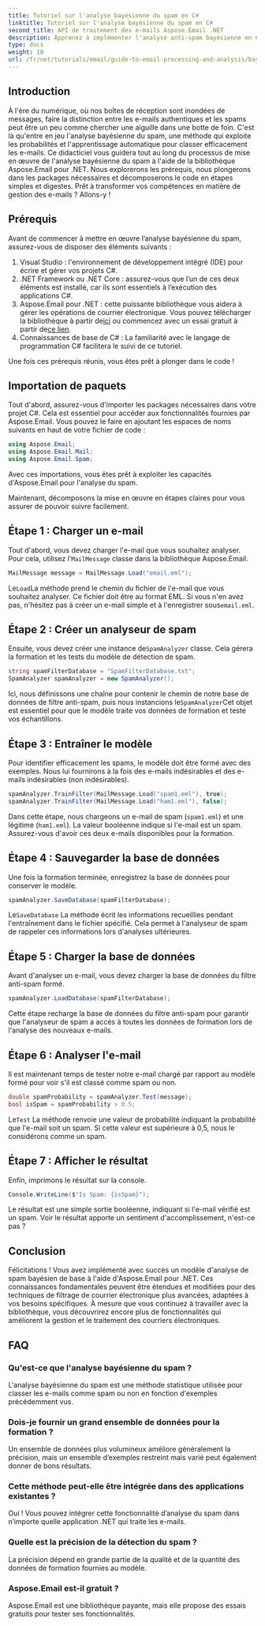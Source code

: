 ```yaml
---
title: Tutoriel sur l'analyse bayésienne du spam en C#
linktitle: Tutoriel sur l'analyse bayésienne du spam en C#
second_title: API de traitement des e-mails Aspose.Email .NET
description: Apprenez à implémenter l'analyse anti-spam bayésienne en C# à l'aide d'Aspose.Email. Tutoriel étape par étape avec des informations sur le code pour un filtrage efficace des e-mails.
type: docs
weight: 10
url: /fr/net/tutorials/email/guide-to-email-processing-and-analysis/bayesian-spam-analysis-in-csharp/
---
```

## Introduction

À l'ère du numérique, où nos boîtes de réception sont inondées de messages, faire la distinction entre les e-mails authentiques et les spams peut être un peu comme chercher une aiguille dans une botte de foin. C'est là qu'entre en jeu l'analyse bayésienne du spam, une méthode qui exploite les probabilités et l'apprentissage automatique pour classer efficacement les e-mails. Ce didacticiel vous guidera tout au long du processus de mise en œuvre de l'analyse bayésienne du spam à l'aide de la bibliothèque Aspose.Email pour .NET. Nous explorerons les prérequis, nous plongerons dans les packages nécessaires et décomposerons le code en étapes simples et digestes. Prêt à transformer vos compétences en matière de gestion des e-mails ? Allons-y !

## Prérequis

Avant de commencer à mettre en œuvre l’analyse bayésienne du spam, assurez-vous de disposer des éléments suivants :

1. Visual Studio : l'environnement de développement intégré (IDE) pour écrire et gérer vos projets C#.
2. .NET Framework ou .NET Core : assurez-vous que l’un de ces deux éléments est installé, car ils sont essentiels à l’exécution des applications C#.
3. Aspose.Email pour .NET : cette puissante bibliothèque vous aidera à gérer les opérations de courrier électronique. Vous pouvez télécharger la bibliothèque à partir de[ici](https://releases.aspose.com/email/net/) ou commencez avec un essai gratuit à partir de[ce lien](https://releases.aspose.com/).
4. Connaissances de base de C# : La familiarité avec le langage de programmation C# facilitera le suivi de ce tutoriel.

Une fois ces prérequis réunis, vous êtes prêt à plonger dans le code !

## Importation de paquets

Tout d'abord, assurez-vous d'importer les packages nécessaires dans votre projet C#. Cela est essentiel pour accéder aux fonctionnalités fournies par Aspose.Email. Vous pouvez le faire en ajoutant les espaces de noms suivants en haut de votre fichier de code :

```csharp
using Aspose.Email;
using Aspose.Email.Mail;
using Aspose.Email.Spam;
```

Avec ces importations, vous êtes prêt à exploiter les capacités d'Aspose.Email pour l'analyse du spam.

Maintenant, décomposons la mise en œuvre en étapes claires pour vous assurer de pouvoir suivre facilement.

## Étape 1 : Charger un e-mail

 Tout d'abord, vous devez charger l'e-mail que vous souhaitez analyser. Pour cela, utilisez l'`MailMessage` classe dans la bibliothèque Aspose.Email. 

```csharp
MailMessage message = MailMessage.Load("email.eml");
```

 Le`Load`La méthode prend le chemin du fichier de l'e-mail que vous souhaitez analyser. Ce fichier doit être au format EML. Si vous n'en avez pas, n'hésitez pas à créer un e-mail simple et à l'enregistrer sous`email.eml`.

## Étape 2 : Créer un analyseur de spam

 Ensuite, vous devez créer une instance de`SpamAnalyzer` classe. Cela gérera la formation et les tests du modèle de détection de spam.

```csharp
string spamFilterDatabase = "SpamFilterDatabase.txt";
SpamAnalyzer spamAnalyzer = new SpamAnalyzer();
```

 Ici, nous définissons une chaîne pour contenir le chemin de notre base de données de filtre anti-spam, puis nous instancions le`SpamAnalyzer`Cet objet est essentiel pour que le modèle traite vos données de formation et teste vos échantillons.

## Étape 3 : Entraîner le modèle

Pour identifier efficacement les spams, le modèle doit être formé avec des exemples. Nous lui fournirons à la fois des e-mails indésirables et des e-mails indésirables (non indésirables).

```csharp
spamAnalyzer.TrainFilter(MailMessage.Load("spam1.eml"), true);
spamAnalyzer.TrainFilter(MailMessage.Load("ham1.eml"), false);
```

Dans cette étape, nous chargeons un e-mail de spam (`spam1.eml`) et une légitime (`ham1.eml`). La valeur booléenne indique si l'e-mail est un spam. Assurez-vous d'avoir ces deux e-mails disponibles pour la formation.

## Étape 4 : Sauvegarder la base de données

Une fois la formation terminée, enregistrez la base de données pour conserver le modèle.

```csharp
spamAnalyzer.SaveDatabase(spamFilterDatabase);
```

 Le`SaveDatabase` La méthode écrit les informations recueillies pendant l'entraînement dans le fichier spécifié. Cela permet à l'analyseur de spam de rappeler ces informations lors d'analyses ultérieures.

## Étape 5 : Charger la base de données

Avant d'analyser un e-mail, vous devez charger la base de données du filtre anti-spam formé.

```csharp
spamAnalyzer.LoadDatabase(spamFilterDatabase);
```

Cette étape recharge la base de données du filtre anti-spam pour garantir que l'analyseur de spam a accès à toutes les données de formation lors de l'analyse des nouveaux e-mails.

## Étape 6 : Analyser l'e-mail

Il est maintenant temps de tester notre e-mail chargé par rapport au modèle formé pour voir s'il est classé comme spam ou non. 

```csharp
double spamProbability = spamAnalyzer.Test(message);
bool isSpam = spamProbability > 0.5;
```

 Le`Test` La méthode renvoie une valeur de probabilité indiquant la probabilité que l'e-mail soit un spam. Si cette valeur est supérieure à 0,5, nous le considérons comme un spam.

## Étape 7 : Afficher le résultat

Enfin, imprimons le résultat sur la console.

```csharp
Console.WriteLine($"Is Spam: {isSpam}");
```

Le résultat est une simple sortie booléenne, indiquant si l'e-mail vérifié est un spam. Voir le résultat apporte un sentiment d'accomplissement, n'est-ce pas ?

## Conclusion

Félicitations ! Vous avez implémenté avec succès un modèle d'analyse de spam bayésien de base à l'aide d'Aspose.Email pour .NET. Ces connaissances fondamentales peuvent être étendues et modifiées pour des techniques de filtrage de courrier électronique plus avancées, adaptées à vos besoins spécifiques. À mesure que vous continuez à travailler avec la bibliothèque, vous découvrirez encore plus de fonctionnalités qui améliorent la gestion et le traitement des courriers électroniques.

## FAQ 

### Qu'est-ce que l'analyse bayésienne du spam ?
L'analyse bayésienne du spam est une méthode statistique utilisée pour classer les e-mails comme spam ou non en fonction d'exemples précédemment vus.

### Dois-je fournir un grand ensemble de données pour la formation ?
Un ensemble de données plus volumineux améliore généralement la précision, mais un ensemble d’exemples restreint mais varié peut également donner de bons résultats.

### Cette méthode peut-elle être intégrée dans des applications existantes ?
Oui ! Vous pouvez intégrer cette fonctionnalité d’analyse du spam dans n’importe quelle application .NET qui traite les e-mails.

### Quelle est la précision de la détection du spam ?
La précision dépend en grande partie de la qualité et de la quantité des données de formation fournies au modèle.

### Aspose.Email est-il gratuit ?
Aspose.Email est une bibliothèque payante, mais elle propose des essais gratuits pour tester ses fonctionnalités.
